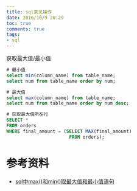 ```yaml
---
title: sql常见操作
date: 2016/10/9 20:29
toc: true
comments: true
tags:
- sql
---
```



获取最大值/最小值
```sql
# 最小值
select min(column_name) from table_name;
select num from table_name order by num;

# 最大值
select max(column_name) from table_name;
select num from table_name order by num desc;

# 获取最大值所在行
SELECT * 
FROM orders
WHERE final_amount = (SELECT MAX(final_amount)
					   FROM orders);
```


参考资料
=======
- [sql中max()和min()取最大值和最小值语句](http://www.111cn.net/database/mssqlserver/42437.htm)

